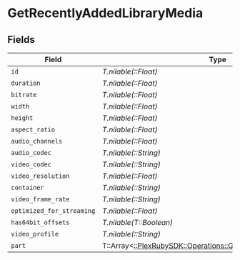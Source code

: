 # GetRecentlyAddedLibraryMedia


## Fields

| Field                                                                                                                      | Type                                                                                                                       | Required                                                                                                                   | Description                                                                                                                | Example                                                                                                                    |
| -------------------------------------------------------------------------------------------------------------------------- | -------------------------------------------------------------------------------------------------------------------------- | -------------------------------------------------------------------------------------------------------------------------- | -------------------------------------------------------------------------------------------------------------------------- | -------------------------------------------------------------------------------------------------------------------------- |
| `id`                                                                                                                       | *T.nilable(::Float)*                                                                                                       | :heavy_minus_sign:                                                                                                         | N/A                                                                                                                        | 120345                                                                                                                     |
| `duration`                                                                                                                 | *T.nilable(::Float)*                                                                                                       | :heavy_minus_sign:                                                                                                         | N/A                                                                                                                        | 7474422                                                                                                                    |
| `bitrate`                                                                                                                  | *T.nilable(::Float)*                                                                                                       | :heavy_minus_sign:                                                                                                         | N/A                                                                                                                        | 3623                                                                                                                       |
| `width`                                                                                                                    | *T.nilable(::Float)*                                                                                                       | :heavy_minus_sign:                                                                                                         | N/A                                                                                                                        | 1920                                                                                                                       |
| `height`                                                                                                                   | *T.nilable(::Float)*                                                                                                       | :heavy_minus_sign:                                                                                                         | N/A                                                                                                                        | 804                                                                                                                        |
| `aspect_ratio`                                                                                                             | *T.nilable(::Float)*                                                                                                       | :heavy_minus_sign:                                                                                                         | N/A                                                                                                                        | 2.35                                                                                                                       |
| `audio_channels`                                                                                                           | *T.nilable(::Float)*                                                                                                       | :heavy_minus_sign:                                                                                                         | N/A                                                                                                                        | 6                                                                                                                          |
| `audio_codec`                                                                                                              | *T.nilable(::String)*                                                                                                      | :heavy_minus_sign:                                                                                                         | N/A                                                                                                                        | ac3                                                                                                                        |
| `video_codec`                                                                                                              | *T.nilable(::String)*                                                                                                      | :heavy_minus_sign:                                                                                                         | N/A                                                                                                                        | h264                                                                                                                       |
| `video_resolution`                                                                                                         | *T.nilable(::Float)*                                                                                                       | :heavy_minus_sign:                                                                                                         | N/A                                                                                                                        | 1080                                                                                                                       |
| `container`                                                                                                                | *T.nilable(::String)*                                                                                                      | :heavy_minus_sign:                                                                                                         | N/A                                                                                                                        | mp4                                                                                                                        |
| `video_frame_rate`                                                                                                         | *T.nilable(::String)*                                                                                                      | :heavy_minus_sign:                                                                                                         | N/A                                                                                                                        | 24p                                                                                                                        |
| `optimized_for_streaming`                                                                                                  | *T.nilable(::Float)*                                                                                                       | :heavy_minus_sign:                                                                                                         | N/A                                                                                                                        | 0                                                                                                                          |
| `has64bit_offsets`                                                                                                         | *T.nilable(T::Boolean)*                                                                                                    | :heavy_minus_sign:                                                                                                         | N/A                                                                                                                        |                                                                                                                            |
| `video_profile`                                                                                                            | *T.nilable(::String)*                                                                                                      | :heavy_minus_sign:                                                                                                         | N/A                                                                                                                        | high                                                                                                                       |
| `part`                                                                                                                     | T::Array<[::PlexRubySDK::Operations::GetRecentlyAddedLibraryPart](../../models/operations/getrecentlyaddedlibrarypart.md)> | :heavy_minus_sign:                                                                                                         | N/A                                                                                                                        |                                                                                                                            |